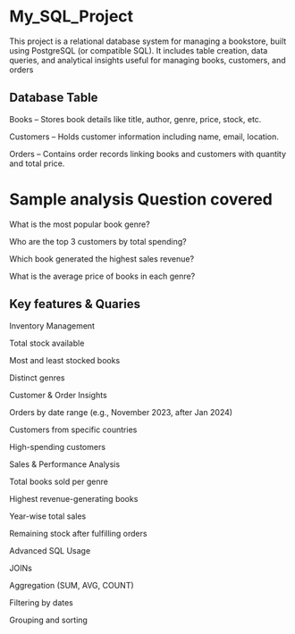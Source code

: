 # My_SQL_Project
This project is a relational database system for managing a bookstore, built using PostgreSQL (or compatible SQL). It includes table creation, data queries, and analytical insights useful for managing books, customers, and orders
## Database Table
Books – Stores book details like title, author, genre, price, stock, etc.

Customers – Holds customer information including name, email, location.

Orders – Contains order records linking books and customers with quantity and total price.
# Sample analysis Question covered 
What is the most popular book genre?

Who are the top 3 customers by total spending?

Which book generated the highest sales revenue?

What is the average price of books in each genre?
## Key features & Quaries
Inventory Management

Total stock available

Most and least stocked books

Distinct genres

Customer & Order Insights

Orders by date range (e.g., November 2023, after Jan 2024)

Customers from specific countries

High-spending customers

Sales & Performance Analysis

Total books sold per genre

Highest revenue-generating books

Year-wise total sales

Remaining stock after fulfilling orders

Advanced SQL Usage

JOINs

Aggregation (SUM, AVG, COUNT)

Filtering by dates

Grouping and sorting
